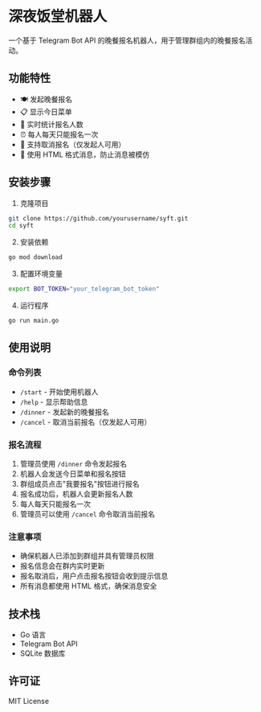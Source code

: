 # 深夜饭堂机器人

一个基于 Telegram Bot API 的晚餐报名机器人，用于管理群组内的晚餐报名活动。

## 功能特性

- 🍽️ 发起晚餐报名
- 📋 显示今日菜单
- 👥 实时统计报名人数
- ⏰ 每人每天只能报名一次
- 🚫 支持取消报名（仅发起人可用）
- 💬 使用 HTML 格式消息，防止消息被模仿

## 安装步骤

1. 克隆项目
```bash
git clone https://github.com/yourusername/syft.git
cd syft
```

2. 安装依赖
```bash
go mod download
```

3. 配置环境变量
```bash
export BOT_TOKEN="your_telegram_bot_token"
```

4. 运行程序
```bash
go run main.go
```

## 使用说明

### 命令列表

- `/start` - 开始使用机器人
- `/help` - 显示帮助信息
- `/dinner` - 发起新的晚餐报名
- `/cancel` - 取消当前报名（仅发起人可用）

### 报名流程

1. 管理员使用 `/dinner` 命令发起报名
2. 机器人会发送今日菜单和报名按钮
3. 群组成员点击"我要报名"按钮进行报名
4. 报名成功后，机器人会更新报名人数
5. 每人每天只能报名一次
6. 管理员可以使用 `/cancel` 命令取消当前报名

### 注意事项

- 确保机器人已添加到群组并具有管理员权限
- 报名信息会在群内实时更新
- 报名取消后，用户点击报名按钮会收到提示信息
- 所有消息都使用 HTML 格式，确保消息安全

## 技术栈

- Go 语言
- Telegram Bot API
- SQLite 数据库

## 许可证

MIT License 